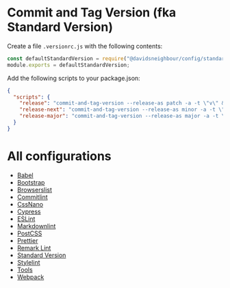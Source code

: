 # Commit and Tag Version (fka Standard Version)

Create a file `.versionrc.js` with the following contents:

```javascript
const defaultStandardVersion = require("@davidsneighbour/config/standard-version");
module.exports = defaultStandardVersion;
```

Add the following scripts to your package.json:

```json
{
  "scripts": {
    "release": "commit-and-tag-version --release-as patch -a -t \"v\" && ./bin/release-hook-postrelease.sh",
    "release-next": "commit-and-tag-version --release-as minor -a -t \"v\" && ./bin/release-hook-postrelease.sh",
    "release-major": "commit-and-tag-version --release-as major -a -t \"v\" && ./bin/release-hook-postrelease.sh"
  }
}
```

# All configurations

- [Babel](/packages/babel-config)
- [Bootstrap](/packages/bootstrap-config)
- [Browserslist](/packages/browserslist-config)
- [Commitlint](/packages/commitlint-config)
- [CssNano](/packages/cssnano-config)
- [Cypress](/packages/cypress-config)
- [ESLint](/packages/eslint-config)
- [Markdownlint](/packages/markdownlint-config)
- [PostCSS](/packages/postcss-config)
- [Prettier](/packages/prettier-config)
- [Remark Lint](/packages/remark-config)
- [Standard Version](/packages/standard-version-config)
- [Stylelint](/packages/stylelint-config)
- [Tools](/packages/tools)
- [Webpack](/packages/webpack-config)
